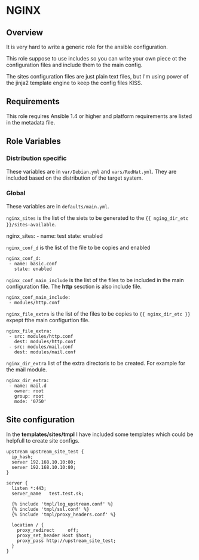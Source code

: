 # NGINX

## Overview
It is very hard to write a generic role for the ansible configuration.

This role suppose to use includes so you can write your own piece ot the configuration files
and include them to the main config.

The sites configuration files are just plain text files, but I'm using power of the jinja2 template engine
to keep the config files KISS.

## Requirements
This role requires Ansible 1.4 or higher and platform requirements are listed in the metadata file.

## Role Variables

### Distribution specific
These variables are in `var/Debian.yml` and `vars/RedHat.yml`.
They are included based on the distribution of the target system.

### Global
These variables are in `defaults/main.yml`.


`nginx_sites` is the list of the siets to be generated to the `{{ nging_dir_etc }}/sites-available`. 

   nginx_sites:
    - name: test
      state: enabled


`nginx_conf_d` is the list of the file to be copies and enabled

    nginx_conf_d:
     - name: basic.conf
       state: enabled 


`nginx_conf_main_include` is the list of the files to be included in the main configuration file. The **http** sesction
is also include file.

    nginx_conf_main_include:
     - modules/http.conf


`nginx_file_extra` is the list of the files to be copies to `{{ nginx_dir_etc }}` expept fthe main configurtion file.

    nginx_file_extra:
     - src: modules/http.conf
       dest: modules/http.conf
     - src: modules/mail.conf
       dest: modules/mail.conf


`nginx_dir_extra` list of the extra directoris to be created. For example for the mail module.

    nginx_dir_extra:
     - name: mail.d
       owner: root
       group: root
       mode: '0750'

## Site configuration
In the **templates/sites/tmpl** I have included some templates which could be helpfull to create site configs.

    upstream upstream_site_test {
      ip_hash;
      server 192.168.10.10:80;
      server 192.168.10.10:80;
    }

    server {
      listen *:443;
      server_name	test.test.sk;

      {% include 'tmpl/log_upstream.conf' %}
      {% include 'tmpl/ssl.conf' %}
      {% include 'tmpl/proxy_headers.conf' %}

      location / {
        proxy_redirect     off;
        proxy_set_header Host $host;
        proxy_pass http://upstream_site_test;
      }
    }

